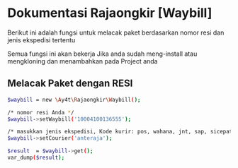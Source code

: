 
# Dokumentasi Rajaongkir [Waybill]

Berikut ini adalah fungsi untuk melacak paket berdasarkan nomor resi dan jenis ekspedisi tertentu

Semua fungsi ini akan bekerja Jika anda sudah meng-install atau mengkloning dan menambahkan pada Project anda


## Melacak Paket dengan RESI
```bash
$waybill = new \Ay4t\Rajaongkir\Waybill();

/* nomor resi Anda */
$waybill->setWaybill('10004100136555'); 

/* masukkan jenis ekspedisi, Kode kurir: pos, wahana, jnt, sap, sicepat, jet, dse, first, ninja, lion, idl, rex, ide, sentral, anteraja */
$waybill->setCourier('anteraja'); 

$result  = $waybill->get();
var_dump($result);
```